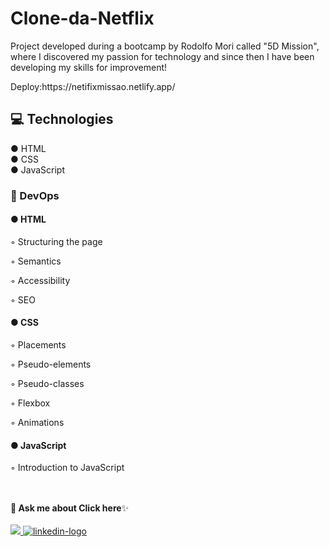 
# <h1>Clone-da-Netflix</h1>

<p>Project developed during a bootcamp by <a>Rodolfo Mori</a> called "5D Mission", where I discovered my passion for technology and since then I have been developing my skills for improvement!</p>
 Deploy:https://netifixmissao.netlify.app/
 
<br>
 <h2>💻 Technologies</h3> 
 
 ● HTML
 <br>
 ● CSS
 <br>
 ● JavaScript
 
 <h3>📌 DevOps</h3>
 
 <h4>● HTML</h4>
<p>◦ Structuring the page</p>
<p>◦ Semantics</p>
<p>◦ Accessibility</p>
<p>◦ SEO</p>
<h4>● CSS</h4>
<p>◦ Placements</p>
<p>◦ Pseudo-elements</p>
<p>◦ Pseudo-classes</p>
<p>◦ Flexbox</p>
<p>◦ Animations</p>
<h4>● JavaScript</h4>
<p>◦ Introduction to JavaScript</p>
<br>
<br>
<b>💬 Ask me about Click here</b>✨
<br/>
<br/>
<a href="jacquelineellencsm@gmail.com" alt="gmail-logo"> 
<img src="https://img.shields.io/badge/Gmail-D14836?style=for-the-badge&logo=gmail&logoColor=white">
</a>
<a href="https://www.linkedin.com/in/jacquelineellencsm/">
<img src="https://img.shields.io/badge/LinkedIn-0077B5?style=for-the-badge&logo=linkedin&logoColor=white" alt="linkedin-logo">
</a>
